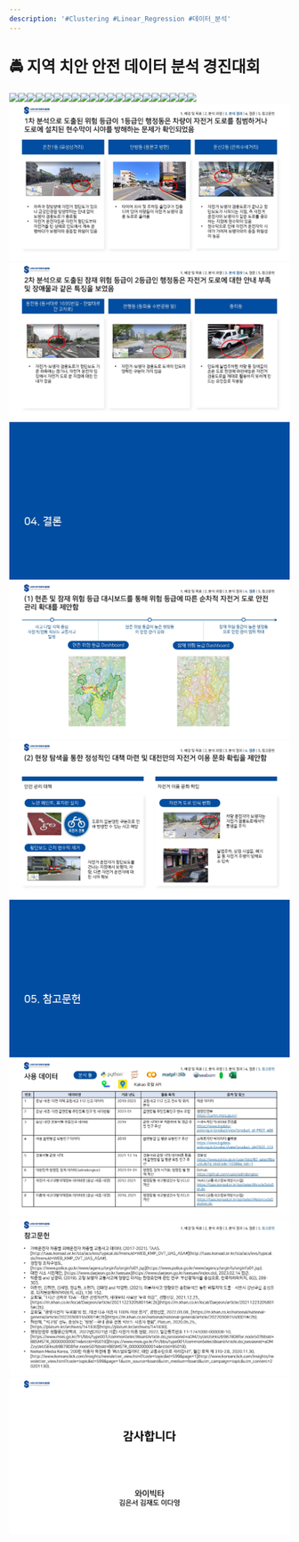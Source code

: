 ```yaml
---
description: '#Clustering #Linear_Regression #데이터_분석'
---
```


# 🚔 지역 치안 안전 데이터 분석 경진대회

![](../../../../.gitbook/assets/DA\_Senior\_최종발표\_페이지\_01.jpg)![](../../../../.gitbook/assets/DA\_Senior\_최종발표\_페이지\_02.jpg)![](../../../../.gitbook/assets/DA\_Senior\_최종발표\_페이지\_03.jpg)![](../../../../.gitbook/assets/DA\_Senior\_최종발표\_페이지\_04.jpg)![](../../../../.gitbook/assets/DA\_Senior\_최종발표\_페이지\_05.jpg)![](../../../../.gitbook/assets/DA\_Senior\_최종발표\_페이지\_06.jpg)![](../../../../.gitbook/assets/DA\_Senior\_최종발표\_페이지\_07.jpg)![](../../../../.gitbook/assets/DA\_Senior\_최종발표\_페이지\_08.jpg)![](../../../../.gitbook/assets/DA\_Senior\_최종발표\_페이지\_09.jpg)![](../../../../.gitbook/assets/DA\_Senior\_최종발표\_페이지\_10.jpg)![](../../../../.gitbook/assets/DA\_Senior\_최종발표\_페이지\_11.jpg)![](../../../../.gitbook/assets/DA\_Senior\_최종발표\_페이지\_12.jpg)![](../../../../.gitbook/assets/DA\_Senior\_최종발표\_페이지\_13.jpg)![](../../../../.gitbook/assets/DA\_Senior\_최종발표\_페이지\_14.jpg)![](../../../../.gitbook/assets/DA\_Senior\_최종발표\_페이지\_15.jpg)![](../../../../.gitbook/assets/DA\_Senior\_최종발표\_페이지\_16.jpg)![](../../../../.gitbook/assets/DA\_Senior\_최종발표\_페이지\_17.jpg)![](../../../../.gitbook/assets/DA\_Senior\_최종발표\_페이지\_18.jpg)![](../../../../.gitbook/assets/DA\_Senior\_최종발표\_페이지\_19.jpg)![](../../../../.gitbook/assets/DA\_Senior\_최종발표\_페이지\_20.jpg)![](../../../../.gitbook/assets/DA\_Senior\_최종발표\_페이지\_21.jpg)![](<../../../../.gitbook/assets/image (18) (1).png>)![](<../../../../.gitbook/assets/image (10) (1).png>)![](<../../../../.gitbook/assets/image (11) (1).png>)![](<../../../../.gitbook/assets/image (9) (1).png>)![](<../../../../.gitbook/assets/image (5) (1).png>)![](<../../../../.gitbook/assets/image (16) (1).png>)![](<../../../../.gitbook/assets/image (12) (1).png>)![](<../../../../.gitbook/assets/image (22).png>)![](<../../../../.gitbook/assets/image (15) (1).png>)
